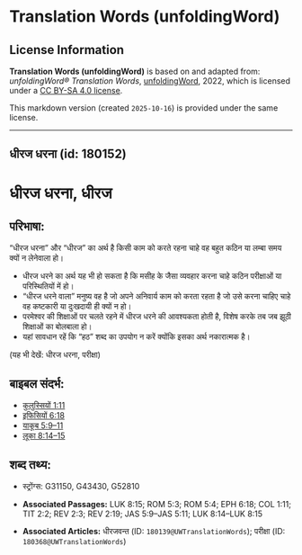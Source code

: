 # Translation Words (unfoldingWord)

## License Information

**Translation Words (unfoldingWord)** is based on and adapted from: _unfoldingWord® Translation Words_, [unfoldingWord](https://unfoldingword.org/utw), 2022, which is licensed under a [CC BY-SA 4.0 license](https://creativecommons.org/licenses/by-sa/4.0/legalcode.en).

This markdown version (created `2025-10-16`) is provided under the same license.



--------------------------------

## धीरज धरना (id: 180152)

धीरज धरना, धीरज
===============

परिभाषा:
--------

“धीरज धरना” और “धीरज” का अर्थ है किसी काम को करते रहना चाहे वह बहुत कठिन या लम्बा समय क्यों न लेनेवाला हो।

* धीरज धरने का अर्थ यह भी हो सकता है कि मसीह के जैसा व्यवहार करना चाहे कठिन परीक्षाओं या परिस्थितियों में हो।
* “धीरज धरने वाला” मनुष्य वह है जो अपने अनिवार्य काम को करता रहता है जो उसे करना चाहिए चाहे वह कष्टकारी या दुःखदायी ही क्यों न हो।
* परमेश्वर की शिक्षाओं पर चलते रहने में धीरज धरने की आवश्यकता होती है, विशेष करके तब जब झूठी शिक्षाओं का बोलबाला हो।
* यहां सावधान रहें कि “हठ” शब्द का उपयोग न करें क्योंकि इसका अर्थ नकारात्मक है।

(यह भी देखें: धीरज धरना, परीक्षा)

बाइबल संदर्भ:
-------------

* [कुलुस्सियों 1:11](https://ref.ly/Col1:11)
* [इफिसियों 6:18](https://ref.ly/Eph6:18)
* [याकूब 5:9–11](https://ref.ly/Jas5:9-Jas5:11)
* [लूका 8:14–15](https://ref.ly/Luke8:14-Luke8:15)

शब्द तथ्य:
----------

* स्ट्रोंग्स: G31150, G43430, G52810

* **Associated Passages:** LUK 8:15; ROM 5:3; ROM 5:4; EPH 6:18; COL 1:11; TIT 2:2; REV 2:3; REV 2:19; JAS 5:9–JAS 5:11; LUK 8:14–LUK 8:15
* **Associated Articles:** धीरजवन्त (ID: `180139@UWTranslationWords`); परीक्षा (ID: `180368@UWTranslationWords`)

